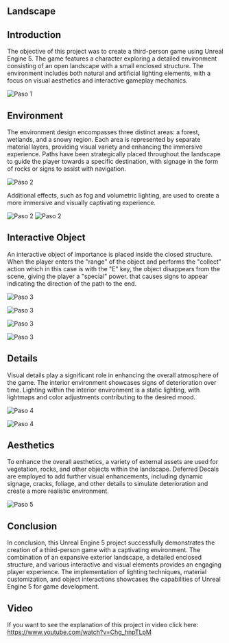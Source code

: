 ## Landscape

## Introduction

The objective of this project was to create a third-person game using Unreal Engine 5. The game features a character exploring a detailed environment consisting of an open landscape with a small enclosed structure. The environment includes both natural and artificial lighting elements, with a focus on visual aesthetics and interactive gameplay mechanics.

 ![Paso 1](imgs/Captura2.png)
  
## Environment

The environment design encompasses three distinct areas: a forest, wetlands, and a snowy region. Each area is represented by separate material layers, providing visual variety and enhancing the immersive experience. Paths have been strategically placed throughout the landscape to guide the player towards a specific destination, with signage in the form of rocks or signs to assist with navigation.

 ![Paso 2](imgs/Captura1.png)

 Additional effects, such as fog and volumetric lighting, are used to create a more immersive and visually captivating experience.
 
 ![Paso 2](imgs/Captura10.png)
 ![Paso 2](imgs/Captura11.png)
 
## Interactive Object

An interactive object of importance is placed inside the closed structure. When the player enters the "range" of the object and performs the "collect" action which in this case is with the "E" key, the object disappears from the scene, giving the player a "special" power. that causes signs to appear indicating the direction of the path to the end.

![Paso 3](imgs/Captura4.png)

![Paso 3](imgs/Captura5.png)

![Paso 3](imgs/Captura6.png)

![Paso 3](/imgs/gif1.gif)

## Details
Visual details play a significant role in enhancing the overall atmosphere of the game. The interior environment showcases signs of deterioration over time. Lighting within the interior environment is a static  lighting, with lightmaps and color adjustments contributing to the desired mood. 

![Paso 4](imgs/Captura7.png)

![Paso 4](imgs/Captura8.png)

## Aesthetics

To enhance the overall aesthetics, a variety of external assets are used for vegetation, rocks, and other objects within the landscape. Deferred Decals are employed to add further visual enhancements, including dynamic signage, cracks, foliage, and other details to simulate deterioration and create a more realistic environment.

![Paso 5](imgs/Captura9.png)

## Conclusion
In conclusion, this Unreal Engine 5 project successfully demonstrates the creation of a third-person game with a captivating environment. The combination of an expansive exterior landscape, a detailed enclosed structure, and various interactive and visual elements provides an engaging player experience. The implementation of lighting techniques, material customization, and object interactions showcases the capabilities of Unreal Engine 5 for game development.

## Video
If you want to see the explanation of this project in video click here: https://www.youtube.com/watch?v=Chg_hnpTLpM

